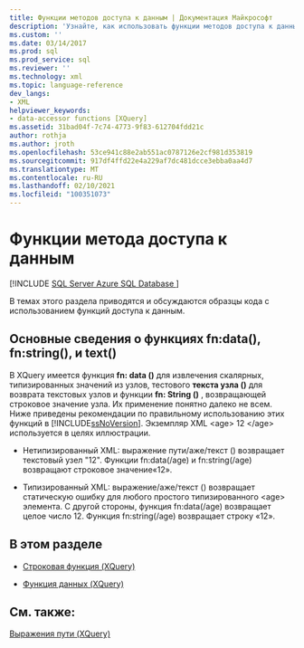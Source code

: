 ```yaml
---
title: Функции методов доступа к данным | Документация Майкрософт
description: 'Узнайте, как использовать функции методов доступа к данным XQuery fn: data (), fn: String () и Text ().'
ms.custom: ''
ms.date: 03/14/2017
ms.prod: sql
ms.prod_service: sql
ms.reviewer: ''
ms.technology: xml
ms.topic: language-reference
dev_langs:
- XML
helpviewer_keywords:
- data-accessor functions [XQuery]
ms.assetid: 31bad04f-7c74-4773-9f83-612704fdd21c
author: rothja
ms.author: jroth
ms.openlocfilehash: 53ce941c88e2ab551ac0787126e2cf981d353819
ms.sourcegitcommit: 917df4ffd22e4a229af7dc481dcce3ebba0aa4d7
ms.translationtype: MT
ms.contentlocale: ru-RU
ms.lasthandoff: 02/10/2021
ms.locfileid: "100351073"
---
```

# <a name="data-accessor-functions"></a>Функции метода доступа к данным
[!INCLUDE [SQL Server Azure SQL Database ](../includes/applies-to-version/sqlserver.md)]

  В темах этого раздела приводятся и обсуждаются образцы кода с использованием функций доступа к данным.  
  
## <a name="understanding-fndata-fnstring-and-text"></a>Основные сведения о функциях fn:data(), fn:string(), и text()  
 В XQuery имеется функция **fn: data ()** для извлечения скалярных, типизированных значений из узлов, тестового **текста узла ()** для возврата текстовых узлов и функции **fn: String ()** , возвращающей строковое значение узла. Их применение понятно далеко не всем. Ниже приведены рекомендации по правильному использованию этих функций в [!INCLUDE[ssNoVersion](../includes/ssnoversion-md.md)]. Экземпляр XML \<age> 12 \</age> используется в целях иллюстрации.  
  
-   Нетипизированный XML: выражение пути/аже/текст () возвращает текстовый узел "12". Функции fn:data(/age) и fn:string(/age) возвращают строковое значение«12».  
  
-   Типизированный XML: выражение/аже/текст () возвращает статическую ошибку для любого простого типизированного \<age> элемента. С другой стороны, функция fn:data(/age) возвращает целое число 12. Функция fn:string(/age) возвращает строку «12».  
  
## <a name="in-this-section"></a>В этом разделе  
  
-   [Строковая функция &#40;XQuery&#41;](../xquery/data-accessor-functions-string-xquery.md)  
  
-   [Функция данных &#40;XQuery&#41;](../xquery/data-accessor-functions-data-xquery.md)  
  
## <a name="see-also"></a>См. также:  
 [Выражения пути &#40;XQuery&#41;](../xquery/path-expressions-xquery.md)  
  
  
